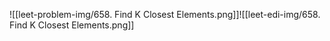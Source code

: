![[leet-problem-img/658. Find K Closest Elements.png]]![[leet-edi-img/658. Find K Closest Elements.png]]